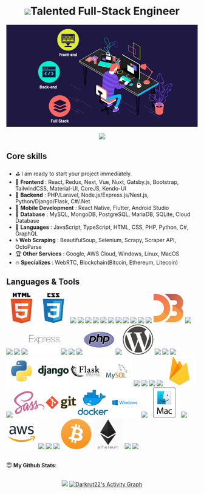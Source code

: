 <h1 align="center"><img src="https://media.giphy.com/media/hvRJCLFzcasrR4ia7z/giphy.gif" width="28">Talented Full-Stack Engineer</h1>

<p align="center">
  <img src="https://github.com/IceDev528/IceDev528/blob/main/Logo.gif" />
</p>

<p align="center">
  <a href="https://github.com/darkrut22"><img src="https://readme-typing-svg.herokuapp.com/?lines=Full-Stack%20developer;10+%2B%20years%20of%20working%20experience;Being%20passionate%20and%20creative&center=true&width=380&height=45"></a>
</p>

## Core skills

- ⛳ I am ready to start your project immediately.
- 🥇 <b>Frontend</b> : React, Redux, Next, Vue, Nuxt, Gatsby.js, Bootstrap, TailwindCSS, Material-UI, CoreJS, Kendo-UI
- 🥈 <b>Backend</b> : PHP/Laravel, Node.js/Express.js/Nest.js, Python/Django/Flask, C#/.Net
- 🥉 <b>Mobile Development</b> : React Native, Flutter, Android Studio
- 🏅 <b>Database</b> : MySQL, MongoDB, PostgreSQL, MariaDB, SQLite, Cloud Database
- 🥇 <b>Languages</b> : JavaScript, TypeScript, HTML, CSS, PHP, Python, C#, GraphQL
- 🌀 <b>Web Scraping</b> : BeautifulSoup, Selenium, Scrapy, Scraper API, OctoParse
- 🏆 <b>Other Services</b> : Google, AWS Cloud, Windows, Linux, MacOS
- 🔥 <b>Specializes</b> : WebRTC, Blockchain(Bitcoin, Ethereum, Litecoin)
<!--
<p align="center" style="margin-bottom: 10px;">
    <img src="https://github-profile-trophy.vercel.app/?username=darkrut22&column=7&theme=onedark"/>
</p>
-->
## Languages & Tools

<code><img height="80" src="https://raw.githubusercontent.com/github/explore/80688e429a7d4ef2fca1e82350fe8e3517d3494d/topics/html/html.png"></code>
<code><img height="80" src="https://raw.githubusercontent.com/devicons/devicon/master/icons/css3/css3-original-wordmark.svg"></code>
<code><img height="80" src="https://howtodoinjava.com/wp-content/uploads/jquery_logo.png"></code>
<code><img height="80" src="https://www.pikpng.com/pngl/m/217-2172365_bootstrap-featured-image-bootstrap-3-logo-png-clipart.png"></code>
<code><img height="80" src="https://upload.wikimedia.org/wikipedia/commons/a/a8/Javascript.png"></code>
<code><img height="80" src="https://miro.medium.com/max/609/1*8lKzkDJVWuVbqumysxMRYw.png"></code>
<code><img height="80" src="https://www.sovereignconsult.com/wp-content/uploads/2019/10/angular-js.png"></code>
<code><img height="80" src="https://www.cloudcms.com/images/quickstarts/react/react.df70b005.png"></code>
<code><img height="80" src="https://upload.wikimedia.org/wikipedia/commons/4/49/Redux.png"></code>
<code><img height="80" src="https://miro.medium.com/max/1400/1*OrjCKmou1jT4It5so5gvOA.jpeg"></code>
<code><img height="80" src="https://www.andre-abt.com/content/1-home/vuex.svg"></code>
<code><img height="80" src="https://www.coderomeos.org/storage/uploads/images/posts/vuetify-material-component-framework-5a8dc1db11384.png"></code>
<code><img height="80" src="https://miro.medium.com/max/700/1*mh8il3s3hB0Xdpx6ffQLTw.png"></code>
<code><img height="80" src="https://raw.githubusercontent.com/devicons/devicon/master/icons/d3js/d3js-original.svg"></code>
<code><img height="80" src="https://bachasoftware.com/wp-content/uploads/2020/07/icon_2-1.png"></code>
<code><img height="80" src="https://topbestalternative.com/wp-content/uploads/2020/04/webgl-logo.png"></code>
<code><img height="80" src="https://www.chartjs.org/media/logo-title.svg"></code>
<code><img height="80" src="https://miro.medium.com/max/1400/0*9_shwT4DkDYzHj25."></code>
<code><img height="80" src="https://raw.githubusercontent.com/github/explore/80688e429a7d4ef2fca1e82350fe8e3517d3494d/topics/express/express.png"></code>
<code><img height="80" src="https://camo.githubusercontent.com/5f54c0817521724a2deae8dedf0c280a589fd0aa9bffd7f19fa6254bb52e996a/68747470733a2f2f6e6573746a732e636f6d2f696d672f6c6f676f2d736d616c6c2e737667"></code>
<code><img height="80" src="https://avatars.githubusercontent.com/u/5460813?s=200&v=4"></code>
<code><img height="80" src="https://raw.githubusercontent.com/hapijs/assets/master/images/hapi.png"></code>
<code><img height="80" src="https://raw.githubusercontent.com/github/explore/80688e429a7d4ef2fca1e82350fe8e3517d3494d/topics/php/php.png"></code>
<code><img height="80" src="https://www.secret-source.eu/wp-content/uploads/2017/11/Laravel-logo.jpg"></code>
<code><img height="80" src="https://raw.githubusercontent.com/github/explore/80688e429a7d4ef2fca1e82350fe8e3517d3494d/topics/wordpress/wordpress.png"></code>
<code><img height="80" src="https://web-creator.ru/uploads/Page/59/codeigniter.svg"></code>
<code><img height="80" src="https://www.drupal.org/files/project-images/nextjs-drupal.jpg"></code>
<code><img height="80" src="https://avatars.githubusercontent.com/u/8085?s=200&v=4"></code>
<code><img height="80" src="https://raw.githubusercontent.com/github/explore/80688e429a7d4ef2fca1e82350fe8e3517d3494d/topics/python/python.png"></code>
<code><img height="80" src="https://raw.githubusercontent.com/github/explore/80688e429a7d4ef2fca1e82350fe8e3517d3494d/topics/django/django.png"></code>
<code><img height="80" src="https://raw.githubusercontent.com/github/explore/80688e429a7d4ef2fca1e82350fe8e3517d3494d/topics/flask/flask.png"></code>
<code><img height="80" src="https://raw.githubusercontent.com/github/explore/80688e429a7d4ef2fca1e82350fe8e3517d3494d/topics/mysql/mysql.png"></code>
<code><img height="80" src="https://sqlitebrowser.org/images/sqlitebrowser.svg"></code>
<code><img height="80" src="https://d1q6f0aelx0por.cloudfront.net/product-logos/library-postgres-logo.png"></code>
<code><img height="80" src="https://static.javatpoint.com/mongodb/images/mongodb-tutorial.jpg"></code>
<code><img height="80" src="https://i.dlpng.com/static/png/7018427_preview.png"></code>
<code><img height="80" src="https://raw.githubusercontent.com/github/explore/80688e429a7d4ef2fca1e82350fe8e3517d3494d/topics/firebase/firebase.png"></code>
<code><img height="80" src="https://graphql.org/img/brand/logos/logo-stacked.svg"></code>
<code><img height="80" src="https://raw.githubusercontent.com/github/explore/80688e429a7d4ef2fca1e82350fe8e3517d3494d/topics/sass/sass.png"></code>
<code><img height="80" src="https://raw.githubusercontent.com/github/explore/80688e429a7d4ef2fca1e82350fe8e3517d3494d/topics/git/git.png"></code>
<code><img height="80" src="https://raw.githubusercontent.com/github/explore/80688e429a7d4ef2fca1e82350fe8e3517d3494d/topics/docker/docker.png" ></code>
<code><img height="80" src="https://raw.githubusercontent.com/github/explore/80688e429a7d4ef2fca1e82350fe8e3517d3494d/topics/windows/windows.png" ></code>
<code><img height="80" src="https://theknowledgehoundhome.files.wordpress.com/2020/03/linux.jpg?w=310" ></code>
<code><img height="80" src="https://raw.githubusercontent.com/github/explore/80688e429a7d4ef2fca1e82350fe8e3517d3494d/topics/macos/macos.png" ></code>
<code><img height="80" src="https://www.clipartmax.com/png/full/180-1808096_cloud-computing-free-icon-cloud-computing-icon-png.png" ></code>
<code><img height="80" src="https://raw.githubusercontent.com/github/explore/80688e429a7d4ef2fca1e82350fe8e3517d3494d/topics/aws/aws.png"></code>
<code><img height="80" src="https://www.nginx.com/wp-content/uploads/2017/12/Google-Cloud-Logo-Main.svg"></code>
<code><img height="80" src="https://www.business.com/images/rz/5aea2ba792a3a4a64d8b4576/Azure-Logo1.png"></code>
<code><img height="80" src="https://cdn5.vectorstock.com/i/1000x1000/30/64/blockchain-logo-vector-29703064.jpg"></code>
<code><img height="80" src="https://raw.githubusercontent.com/github/explore/80688e429a7d4ef2fca1e82350fe8e3517d3494d/topics/bitcoin/bitcoin.png"></code>
<code><img height="80" src="https://raw.githubusercontent.com/github/explore/80688e429a7d4ef2fca1e82350fe8e3517d3494d/topics/ethereum/ethereum.png"></code>
<code><img height="80" src="https://avatars.githubusercontent.com/u/1845120?s=200&v=4"></code>
<code><img height="80" src="https://avatars.githubusercontent.com/u/10526312?s=200&v=4"></code>
<br><br>

<summary> 😇 <b>My Github Stats</b>: </summary>
<br>
<p align = "center">
<!--   <img src = "https://github-readme-stats.vercel.app/api?username=Darkrut22&show_icons=true&&include_all_commits=true&count_private=true&theme=tokyonight&line_height=27"> -->
  <img src = "https://github-readme-stats.vercel.app/api/top-langs/?username=Darkrut22&langs_count=8&layout=compact&theme=tokyonight&include_all_commits=true&line_height=27">
  <a href="https://github.com/ashutosh00710/github-readme-activity-graph">
    <img alt="Darkrut22's Activity Graph" src="https://activity-graph.herokuapp.com/graph?username=Darkrut22&bg_color=22222E&color=DDDD66&line=00FFFF&point=0000FF&hide_border=true" />
  </a>
  
</p>
</details>
